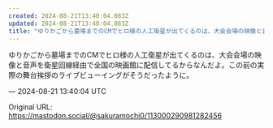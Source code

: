 ```yaml
---
created: 2024-08-21T13:40:04.083Z
updated: 2024-08-21T13:40:04.083Z
title: "ゆりかごから墓場までのCMでヒロ様の人工衛星が出てくるのは、大会会場の映像と音声[...]"
---
```


<p>ゆりかごから墓場までのCMでヒロ様の人工衛星が出てくるのは、大会会場の映像と音声を衛星回線経由で全国の映画館に配信してるからなんだよ。この前の実際の舞台挨拶のライブビューイングがそうだったように。</p>

&mdash; 2024-08-21 13:40:04 UTC

Original URL: https://mastodon.social/@sakuramochi0/113000290981282456
